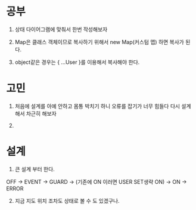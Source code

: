 # 공부 

1. 상태 다이어그램에 맞춰서 한번 작성해보자

2. Map은 클래스 객체이므로 복사하기 위해서 new Map(커스텀 맵) 하면 복사가 된다.

3. object같은 경우는 { ...User }를 이용해서 복사해야 한다.

# 고민 

1. 처음에 설계를 아예 안하고 몸통 박치기 하니 오류를 잡기가 너무 힘들다 다시 설계해서 차근히 해보자

2. 

# 설계 

1. 큰 설계 부터 한다.

OFF -> EVENT -> GUARD -> (기존에 ON 이러면 USER SET생략 ON) -> ON 
                      -> ERROR

2. 지금 지도 위치 조차도 상태로 볼 수 도 있겠구나. 